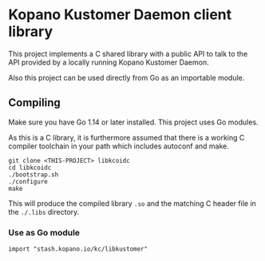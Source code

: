 # Kopano Kustomer Daemon client library

This project implements a C shared library with a public API to talk to the API
provided by a locally running Kopano Kustomer Daemon.

Also this project can be used directly from Go as an importable module.

## Compiling

Make sure you have Go 1.14 or later installed. This project uses Go modules.

As this is a C library, it is furthermore assumed that there is a working C
compiler toolchain in your path which includes autoconf and make.

```
git clone <THIS-PROJECT> libkcoidc
cd libkcoidc
./bootstrap.sh
./configure
make
```

This will produce the compiled library `.so` and the matching C header file in
the `./.libs` directory.


### Use as Go module

```
import "stash.kopano.io/kc/libkustomer"
```
